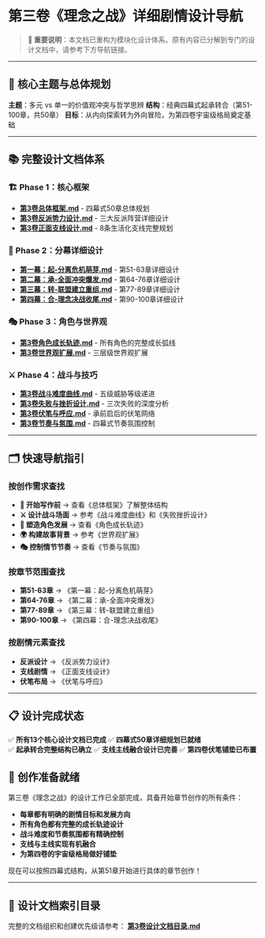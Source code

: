 # 第三卷《理念之战》详细剧情设计导航

> **📢 重要说明**：本文档已重构为模块化设计体系。原有内容已分解到专门的设计文档中，请参考下方导航链接。

---

## 🎯 核心主题与总体规划

**主题**：多元 vs 单一的价值观冲突与哲学思辨
**结构**：经典四幕式起承转合（第51-100章，共50章）
**目标**：从内向探索转为外向冒险，为第四卷宇宙级格局奠定基础

---

## 📚 完整设计文档体系

### 🏗️ Phase 1：核心框架
- **[第3卷总体框架.md](./第3卷总体框架.md)** - 四幕式50章总体规划
- **[第3卷反派势力设计.md](./第3卷反派势力设计.md)** - 三大反派阵营详细设计
- **[第3卷正面支线设计.md](./第3卷正面支线设计.md)** - 8条生活化支线完整规划

### 📖 Phase 2：分幕详细设计
- **[第一幕：起-分离危机萌芽.md](./第一幕：起-分离危机萌芽.md)** - 第51-63章详细设计
- **[第二幕：承-全面冲突爆发.md](./第二幕：承-全面冲突爆发.md)** - 第64-76章详细设计
- **[第三幕：转-联盟建立重组.md](./第三幕：转-联盟建立重组.md)** - 第77-89章详细设计
- **[第四幕：合-理念决战收尾.md](./第四幕：合-理念决战收尾.md)** - 第90-100章详细设计

### 🎭 Phase 3：角色与世界观
- **[第3卷角色成长轨迹.md](./第3卷角色成长轨迹.md)** - 所有角色的完整成长弧线
- **[第3卷世界观扩展.md](./第3卷世界观扩展.md)** - 三层级世界观扩展

### ⚔️ Phase 4：战斗与技巧
- **[第3卷战斗难度曲线.md](./第3卷战斗难度曲线.md)** - 五级威胁等级递进
- **[第3卷失败与挫折设计.md](./第3卷失败与挫折设计.md)** - 三次失败的深度分析
- **[第3卷伏笔与呼应.md](./第3卷伏笔与呼应.md)** - 承前启后的伏笔网络
- **[第3卷节奏与氛围.md](./第3卷节奏与氛围.md)** - 四幕式节奏氛围控制

---

## 🗂️ 快速导航指引

### 按创作需求查找
- **📝 开始写作前** → 查看《总体框架》了解整体结构
- **⚔️ 设计战斗场面** → 参考《战斗难度曲线》和《失败挫折设计》
- **👥 塑造角色发展** → 查看《角色成长轨迹》
- **🌍 构建故事背景** → 参考《世界观扩展》
- **🎭 控制情节节奏** → 查看《节奏与氛围》

### 按章节范围查找
- **第51-63章** → 《第一幕：起-分离危机萌芽》
- **第64-76章** → 《第二幕：承-全面冲突爆发》
- **第77-89章** → 《第三幕：转-联盟建立重组》
- **第90-100章** → 《第四幕：合-理念决战收尾》

### 按剧情元素查找
- **反派设计** → 《反派势力设计》
- **支线剧情** → 《正面支线设计》
- **伏笔布局** → 《伏笔与呼应》

---

## 📋 设计完成状态

✅ **所有13个核心设计文档已完成**
✅ **四幕式50章详细规划已就绪**  
✅ **起承转合完整结构已确立**
✅ **支线主线融合设计已完善**
✅ **第四卷伏笔铺垫已布置**

## 🎉 创作准备就绪

第三卷《理念之战》的设计工作已全部完成，具备开始章节创作的所有条件：

- **每章都有明确的剧情目标和发展方向**
- **所有角色都有完整的成长轨迹设计**  
- **战斗难度和节奏氛围都有精确控制**
- **支线与主线实现有机融合**
- **为第四卷的宇宙级格局做好铺垫**

现在可以按照四幕式结构，从第51章开始进行具体的章节创作！

---

## 📖 设计文档索引目录

完整的文档组织和创建优先级请参考：
**[第3卷设计文档目录.md](./第3卷设计文档目录.md)**